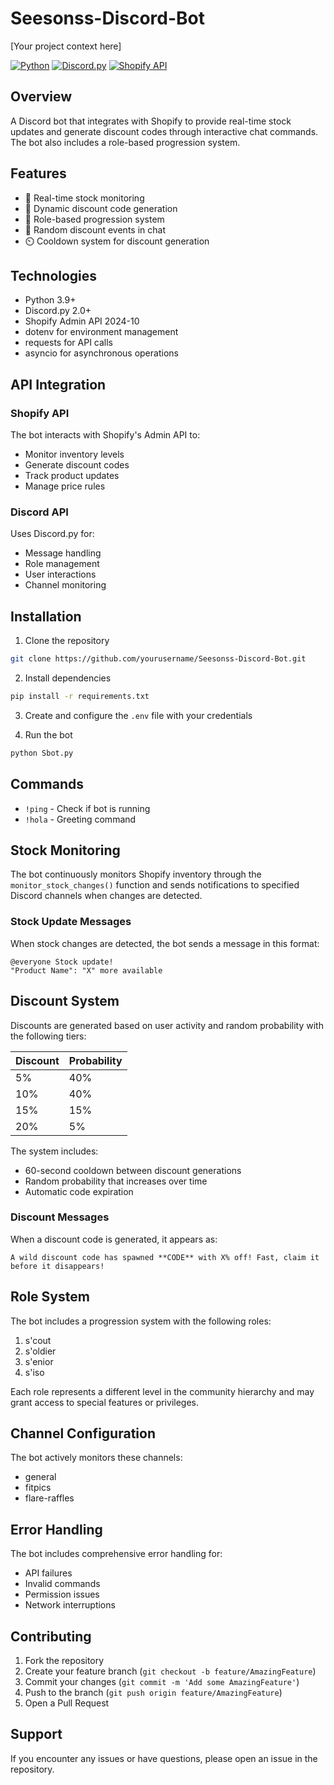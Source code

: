 # Seesonss-Discord-Bot

[Your project context here]

[![Python](https://img.shields.io/badge/Python-3.9+-blue.svg)](https://www.python.org)
[![Discord.py](https://img.shields.io/badge/Discord.py-2.0+-blue.svg)](https://discordpy.readthedocs.io/)
[![Shopify API](https://img.shields.io/badge/Shopify_API-2024--10-green.svg)](https://shopify.dev/api)

## Overview
A Discord bot that integrates with Shopify to provide real-time stock updates and generate discount codes through interactive chat commands. The bot also includes a role-based progression system.

## Features
- 🔄 Real-time stock monitoring
- 🎫 Dynamic discount code generation
- 👥 Role-based progression system
- 🎲 Random discount events in chat
- ⏲️ Cooldown system for discount generation

## Technologies
- Python 3.9+
- Discord.py 2.0+
- Shopify Admin API 2024-10
- dotenv for environment management
- requests for API calls
- asyncio for asynchronous operations

## API Integration
### Shopify API
The bot interacts with Shopify's Admin API to:
- Monitor inventory levels
- Generate discount codes
- Track product updates
- Manage price rules

### Discord API 
Uses Discord.py for:
- Message handling
- Role management
- User interactions
- Channel monitoring

## Installation
1. Clone the repository
```bash
git clone https://github.com/yourusername/Seesonss-Discord-Bot.git
```

2. Install dependencies
```bash
pip install -r requirements.txt
```

3. Create and configure the `.env` file with your credentials

4. Run the bot
```bash
python Sbot.py
```

## Commands
- `!ping` - Check if bot is running
- `!hola` - Greeting command

## Stock Monitoring
The bot continuously monitors Shopify inventory through the `monitor_stock_changes()` function and sends notifications to specified Discord channels when changes are detected.

### Stock Update Messages
When stock changes are detected, the bot sends a message in this format:
```
@everyone Stock update!
"Product Name": "X" more available
```

## Discount System
Discounts are generated based on user activity and random probability with the following tiers:

| Discount | Probability |
|----------|------------|
| 5%       | 40%        |
| 10%      | 40%        |
| 15%      | 15%        |
| 20%      | 5%         |

The system includes:
- 60-second cooldown between discount generations
- Random probability that increases over time
- Automatic code expiration

### Discount Messages
When a discount code is generated, it appears as:
```
A wild discount code has spawned **CODE** with X% off! Fast, claim it before it disappears!
```

## Role System
The bot includes a progression system with the following roles:
1. s'cout
2. s'oldier
3. s'enior
4. s'iso

Each role represents a different level in the community hierarchy and may grant access to special features or privileges.

## Channel Configuration
The bot actively monitors these channels:
- general
- fitpics
- flare-raffles

## Error Handling
The bot includes comprehensive error handling for:
- API failures
- Invalid commands
- Permission issues
- Network interruptions

## Contributing
1. Fork the repository
2. Create your feature branch (`git checkout -b feature/AmazingFeature`)
3. Commit your changes (`git commit -m 'Add some AmazingFeature'`)
4. Push to the branch (`git push origin feature/AmazingFeature`)
5. Open a Pull Request

## Support
If you encounter any issues or have questions, please open an issue in the repository.
